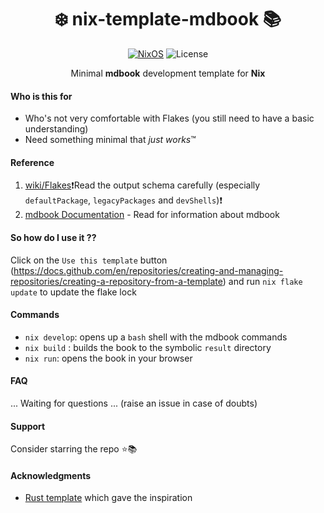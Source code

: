 <div align=center>

# ❄️ nix-template-mdbook 📚

 [![NixOS](https://img.shields.io/badge/Flakes-Nix-informational.svg?logo=nixos&style=for-the-badge)](https://nixos.org) ![License](https://img.shields.io/github/license/mordragt/nix-templates?style=for-the-badge) 

Minimal **mdbook** development template for **Nix**

</div>

#### Who is this for

- Who's not very comfortable with Flakes (you still need to have a basic understanding)
- Need something minimal that *just works*™

#### Reference

1. [wiki/Flakes](https://nixos.wiki/wiki/Flakes)❗Read the output schema carefully (especially `defaultPackage`, `legacyPackages` and `devShells`)❗
2. [mdbook Documentation](https://rust-lang.github.io/mdBook/) - Read for information about mdbook

#### So how do I use it ??

Click on the `Use this template` button (https://docs.github.com/en/repositories/creating-and-managing-repositories/creating-a-repository-from-a-template)
and run `nix flake update` to update the flake lock

#### Commands

- `nix develop`: opens up a `bash` shell with the mdbook commands
- `nix build` : builds the book to the symbolic `result` directory
- `nix run`: opens the book in your browser

#### FAQ

... Waiting for questions ... (raise an issue in case of doubts)

#### Support

Consider starring the repo ⭐📚

#### Acknowledgments

- [Rust template](https://github.com/helium18/template-nix) which gave the inspiration